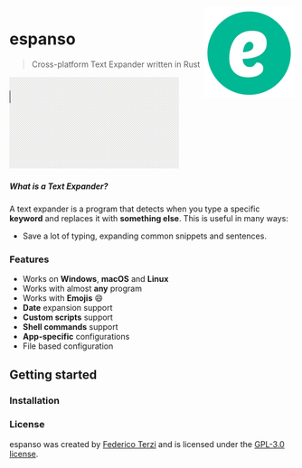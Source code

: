 <img src="/images/icongreensmall.png" align="right" />

# espanso

> Cross-platform Text Expander written in Rust

![example](/images/example.gif)

##### What is a Text Expander?

A text expander is a program that detects when you type
a specific **keyword** and replaces it with **something else**. 
This is useful in many ways:
* Save a lot of typing, expanding common snippets and sentences.


### Features

* Works on **Windows**, **macOS** and **Linux**
* Works with almost **any** program
* Works with **Emojis** 😄
* **Date** expansion support
* **Custom scripts** support
* **Shell commands** support
* **App-specific** configurations
* File based configuration



## Getting started

### Installation



### License

espanso was created by [Federico Terzi](http://federicoterzi.com)
and is licensed under the [GPL-3.0 license](/LICENSE).